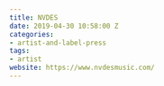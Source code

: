 ```yaml
---
title: NVDES
date: 2019-04-30 10:58:00 Z
categories:
- artist-and-label-press
tags:
- artist
website: https://www.nvdesmusic.com/
---
```


